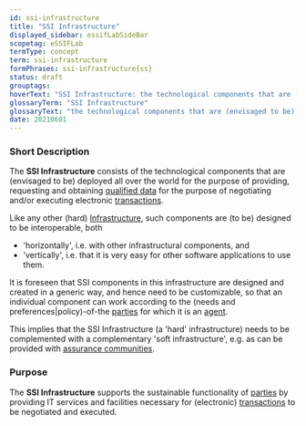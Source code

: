 ```yaml
---
id: ssi-infrastructure
title: "SSI Infrastructure"
displayed_sidebar: essifLabSideBar
scopetag: eSSIFLab
termType: concept
term: ssi-infrastructure
formPhrases: ssi-infrastructure{ss}
status: draft
grouptags:
hoverText: "SSI Infrastructure: the technological components that are (envisaged to be) deployed all over the world for the purpose of providing, requesting and obtaining Qualified Data, for the purpose of negotiating and/or executing electronic Transactions."
glossaryTerm: "SSI Infrastructure"
glossaryText: "the technological components that are (envisaged to be) all over the world for the purpose of providing, requesting and obtaining [qualified data](@), for the purpose of negotiating and/or executing electronic [transaction](@)."
date: 20210601
---
```


### Short Description

The **SSI Infrastructure** consists of the technological components that are (envisaged to be) deployed all over the world for the purpose of providing, requesting and obtaining [qualified data](@) for the purpose of negotiating and/or executing electronic [transactions](@).

Like any other (hard) [Infrastructure](https://en.wikipedia.org/wiki/Infrastructure), such components are (to be) designed to be interoperable, both
- 'horizontally', i.e. with other infrastructural components, and
- 'vertically', i.e. that it is very easy for other software applications to use them.

It is foreseen that SSI components in this infrastructure are designed and created in a generic way, and hence need to be customizable, so that an individual component can work according to the (needs and preferences|policy)-of-the [parties](@) for which it is an [agent](@).

This implies that the SSI Infrastructure (a 'hard' infrastructure) needs to be complemented with a complementary 'soft infrastructure', e.g. as can be provided with [assurance communities](ssi-assurance-community@).

### Purpose

The **SSI Infrastructure** supports the sustainable functionality of [parties](@) by providing IT services and facilities necessary for (electronic) [transactions](@) to be negotiated and executed.
